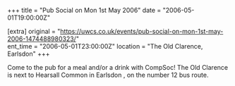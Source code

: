 +++
title = "Pub Social on Mon 1st May 2006"
date = "2006-05-01T19:00:00Z"

[extra]
original = "https://uwcs.co.uk/events/pub-social-on-mon-1st-may-2006-1474488980323/"    
ent_time = "2006-05-01T23:00:00Z"
location = "The Old Clarence, Earlsdon"
+++

Come to the pub for a meal and/or a drink with CompSoc\! The Old Clarence is next to Hearsall Common in Earlsdon , on the number 12 bus route.


